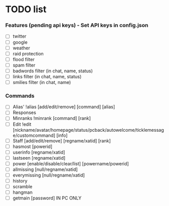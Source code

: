# TODO list

### Features (pending api keys) - Set API keys in config.json
* [ ] twitter
* [ ] google
* [ ] weather
* [ ] raid protection
* [ ] flood filter
* [ ] spam filter
* [ ] badwords filter (in chat, name, status)
* [ ] links filter (in chat, name, status)
* [ ] smilies filter (in chat, name)

### Commands
* [ ] Alias' !alias [add/edit/remove] [command] [alias]
* [ ] Responses
* [ ] Minranks !minrank [command] [rank]
* [ ] Edit !edit [nickname/avatar/homepage/status/pcback/autowelcome/ticklemessage/customcommand] [info]
* [ ] Staff [add/edit/remove] [regname/xatid] [rank]
* [ ] hasmost [powerid]
* [ ] userinfo [regname/xatid]
* [ ] lastseen [regname/xatid]
* [ ] power [enable/disable/clear/list] [powername/powerid]
* [ ] allmissing [null/regname/xatid]
* [ ] everymissing [null/regname/xatid]
* [ ] history
* [ ] scramble
* [ ] hangman
* [ ] getmain [password] IN PC ONLY